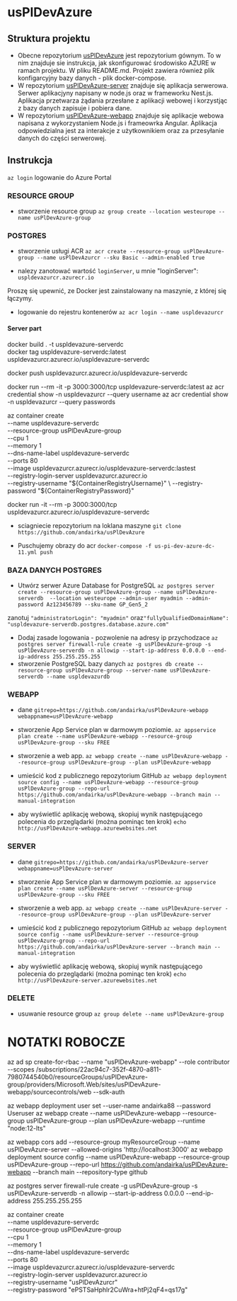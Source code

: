 # usPlDevAzure
## Struktura projektu
- Obecne repozytorium [usPlDevAzure](https://github.com/andairka/usPlDevAzure) jest repozytorium gównym. To w nim znajduje sie instrukcja, jak skonfigurować środowisko AZURE w ramach projektu. W pliku README.md.
Projekt zawiera również plik konfigarcyjny bazy danych - plik docker-compose.
- W repozytorium [usPlDevAzure-server](https://github.com/andairka/usPlDevAzure-server) znajduje się aplikacja serwerowa. Serwer aplikacjyny napisany w node.js oraz w frameworku Nest.js. Aplikacja przetwarza żądania przesłane z aplikacji webowej i korzystjąc z bazy danych zapisuje i pobiera dane.
- W repozytorium [usPlDevAzure-webapp](https://github.com/andairka/usPlDevAzure-webapp) znajduje się aplikacje webowa napisana z wykorzystaniem Node.js i frameowrka Angular. Aplikacja odpowiedzialna jest za interakcje z użytkownikiem oraz za przesyłanie danych do części serwerowej.

## Instrukcja
`az login` logowanie do Azure Portal

### RESOURCE GROUP

- stworzenie resource group
`az group create --location westeurope --name usPlDevAzure-group`

### POSTGRES
- stworzenie usługi ACR
`az acr create --resource-group usPlDevAzure-group --name usPlDevAzurcr --sku Basic --admin-enabled true`

- nalezy zanotować wartość `loginServer`, u mnie "loginServer": `uspldevazurcr.azurecr.io`

Proszę się upewnić, ze Docker jest zainstalowany na maszynie, z której się łączymy.

- logowanie do rejestru kontenerów
`az acr login --name uspldevazurcr`

#### Server part
docker build . -t uspldevazure-serverdc  
docker tag uspldevazure-serverdc:latest uspldevazurcr.azurecr.io/uspldevazure-serverdc

docker push uspldevazurcr.azurecr.io/uspldevazure-serverdc


docker run --rm -it -p 3000:3000/tcp uspldevazure-serverdc:latest
az acr credential show -n uspldevazurcr --query username 
az acr credential show -n uspldevazurcr --query passwords

az container create \
--name uspldevazure-serverdc \
--resource-group usPlDevAzure-group \
--cpu 1 \
--memory 1 \
--dns-name-label uspldevazure-serverdc \
--ports 80 \
--image uspldevazurcr.azurecr.io/uspldevazure-serverdc:lastest \
--registry-login-server uspldevazurcr.azurecr.io \
--registry-username "${ContainerRegistryUsername}" \
--registry-password "${ContainerRegistryPassword}"

docker run -it --rm -p 3000:3000/tcp uspldevazurcr.azurecr.io/uspldevazure-serverdc


- sciagniecie repozytorium na loklana maszyne
`git clone https://github.com/andairka/usPlDevAzure`

- Puschujemy obrazy do acr
`docker-compose -f us-pi-dev-azure-dc-11.yml push`
  
### BAZA DANYCH POSTGRES
- Utwórz serwer Azure Database for PostgreSQL
`az postgres server create --resource-group usPlDevAzure-group --name usPlDevAzure-serverdb  --location westeurope --admin-user myadmin --admin-password Az123456789 --sku-name GP_Gen5_2`

zanotuj `"administratorLogin": "myadmin"` oraz`"fullyQualifiedDomainName": "uspldevazure-serverdb.postgres.database.azure.com"`
- Dodaj zasade logowania - pozwolenie na adresy ip przychodzace
`az postgres server firewall-rule create -g usPlDevAzure-group -s usPlDevAzure-serverdb -n allowip --start-ip-address 0.0.0.0 --end-ip-address 255.255.255.255`
- stworzenie PostgreSQL bazy danych
`az postgres db create --resource-group usPlDevAzure-group --server-name usPlDevAzure-serverdb --name uspldevazurdb`
  
### WEBAPP
- dane
`gitrepo=https://github.com/andairka/usPlDevAzure-webapp`
`webappname=usPlDevAzure-webapp`

- stworzenie App Service plan w darmowym poziomie.
`az appservice plan create --name usPlDevAzure-webapp --resource-group usPlDevAzure-group --sku FREE`

- stworzenie a web app.
`az webapp create --name usPlDevAzure-webapp --resource-group usPlDevAzure-group --plan usPlDevAzure-webapp`

- umieścić kod z publicznego repozytorium GitHub 
`az webapp deployment source config --name usPlDevAzure-webapp --resource-group usPlDevAzure-group --repo-url https://github.com/andairka/usPlDevAzure-webapp --branch main --manual-integration`

- aby wyświetlić aplikację webową, skopiuj wynik następującego polecenia do przeglądarki (można pominąc ten krok)
`echo http://usPlDevAzure-webapp.azurewebsites.net`

### SERVER
- dane
`gitrepo=https://github.com/andairka/usPlDevAzure-server`
`webappname=usPlDevAzure-server`

- stworzenie App Service plan w darmowym poziomie.
`az appservice plan create --name usPlDevAzure-server --resource-group usPlDevAzure-group --sku FREE`

- stworzenie a web app.
`az webapp create --name usPlDevAzure-server --resource-group usPlDevAzure-group --plan usPlDevAzure-server`

- umieścić kod z publicznego repozytorium GitHub 
`az webapp deployment source config --name usPlDevAzure-server --resource-group usPlDevAzure-group --repo-url https://github.com/andairka/usPlDevAzure-server --branch main --manual-integration`

- aby wyświetlić aplikację webową, skopiuj wynik następującego polecenia do przeglądarki (można pominąc ten krok)
`echo http://usPlDevAzure-server.azurewebsites.net`

### DELETE
- usuwanie resource group
`az group delete --name usPlDevAzure-group`





# NOTATKI ROBOCZE
az ad sp create-for-rbac --name "usPlDevAzure-webapp" --role contributor  --scopes /subscriptions/22ac94c7-352f-4870-a811-7980744540b0/resourceGroups/usPlDevAzure-group/providers/Microsoft.Web/sites/usPlDevAzure-webapp/sourcecontrols/web  --sdk-auth

az webapp deployment user set --user-name andairka88 --password Useruser
az webapp create --name usPlDevAzure-webapp --resource-group usPlDevAzure-group --plan usPlDevAzure-webapp --runtime "node:12-lts"


az webapp cors add --resource-group myResourceGroup --name usPlDevAzure-server --allowed-origins 'http://localhost:3000'
az webapp deployment source config --name usPlDevAzure-webapp --resource-group usPlDevAzure-group --repo-url https://github.com/andairka/usPlDevAzure-webapp --branch main --repository-type github



az postgres server firewall-rule create -g usPlDevAzure-group -s usPlDevAzure-serverdb -n allowip --start-ip-address 0.0.0.0 --end-ip-address 255.255.255.255



az container create \
--name uspldevazure-serverdc \
--resource-group usPlDevAzure-group \
--cpu 1 \
--memory 1 \
--dns-name-label uspldevazure-serverdc \
--ports 80 \
--image uspldevazurcr.azurecr.io/uspldevazure-serverdc \
--registry-login-server uspldevazurcr.azurecr.io \
--registry-username "usPlDevAzurcr" \
--registry-password "ePSTSaHphlr2CuWra+htPj2qF4=qs17g"
